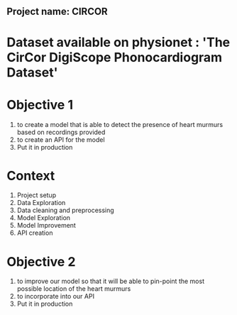 ## Project name: CIRCOR
# Dataset available on physionet : 'The CirCor DigiScope Phonocardiogram Dataset'

# Objective 1
1. to create a model that is able to detect the presence of heart murmurs based on recordings provided
2. to create an API for the model
3. Put it in production

# Context
1. Project setup
2. Data Exploration
3. Data cleaning and preprocessing
4. Model Exploration
5. Model Improvement
6. API creation

# Objective 2
1. to improve our model so that it will be able to pin-point the most possible location of the heart murmurs
2. to incorporate into our API
3. Put it in production
